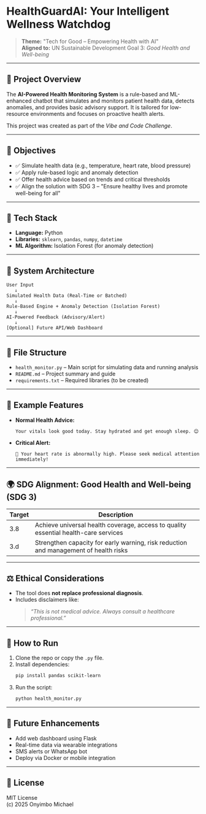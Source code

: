 # HealthGuardAI: Your Intelligent Wellness Watchdog

> **Theme:** "Tech for Good – Empowering Health with AI"  
> **Aligned to:** UN Sustainable Development Goal 3: *Good Health and Well-being*

---

## 🚀 Project Overview

The **AI-Powered Health Monitoring System** is a rule-based and ML-enhanced chatbot that simulates and monitors patient health data, detects anomalies, and provides basic advisory support. It is tailored for low-resource environments and focuses on proactive health alerts.

This project was created as part of the *Vibe and Code Challenge*.

---

## 🎯 Objectives

- ✅ Simulate health data (e.g., temperature, heart rate, blood pressure)
- ✅ Apply rule-based logic and anomaly detection
- ✅ Offer health advice based on trends and critical thresholds
- ✅ Align the solution with SDG 3 – "Ensure healthy lives and promote well-being for all"

---

## 🔧 Tech Stack

- **Language:** Python  
- **Libraries:** `sklearn`, `pandas`, `numpy`, `datetime`  
- **ML Algorithm:** Isolation Forest (for anomaly detection)

---

## 🧠 System Architecture

```plaintext
User Input
   ↓
Simulated Health Data (Real-Time or Batched)
   ↓
Rule-Based Engine + Anomaly Detection (Isolation Forest)
   ↓
AI-Powered Feedback (Advisory/Alert)
   ↓
[Optional] Future API/Web Dashboard
```

---

## 📂 File Structure

- `health_monitor.py` – Main script for simulating data and running analysis  
- `README.md` – Project summary and guide  
- `requirements.txt` – Required libraries (to be created)

---

## 📌 Example Features

- **Normal Health Advice:**
  ```
  Your vitals look good today. Stay hydrated and get enough sleep. 😊
  ```
- **Critical Alert:**
  ```
  🚨 Your heart rate is abnormally high. Please seek medical attention immediately!
  ```

---

## 🌍 SDG Alignment: Good Health and Well-being (SDG 3)

| Target | Description |
|--------|-------------|
| 3.8    | Achieve universal health coverage, access to quality essential health-care services |
| 3.d    | Strengthen capacity for early warning, risk reduction and management of health risks |

---

## ⚖️ Ethical Considerations

- The tool does **not replace professional diagnosis**.
- Includes disclaimers like:
  > *“This is not medical advice. Always consult a healthcare professional.”*

---

## 🧪 How to Run

1. Clone the repo or copy the `.py` file.
2. Install dependencies:
    ```bash
    pip install pandas scikit-learn
    ```
3. Run the script:
    ```bash
    python health_monitor.py
    ```

---

## 🚧 Future Enhancements

- Add web dashboard using Flask
- Real-time data via wearable integrations
- SMS alerts or WhatsApp bot
- Deploy via Docker or mobile integration

---

## 📝 License

MIT License  
(c) 2025 Onyimbo Michael